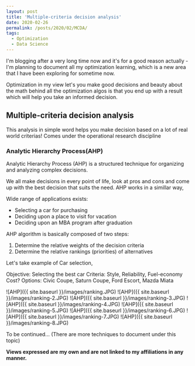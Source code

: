 ```yaml
---
layout: post
title: 'Multiple-criteria decision analysis'
date: 2020-02-26
permalink: /posts/2020/02/MCDA/
tags:
  - Optimization
  - Data Science
---
```


I'm blogging after a very long time now and it's for a good reason actually - I'm planning to document all my optimization learning, which is a new area that I have been exploring for sometime now. 

Optimization in my view let's you make good decisions and beauty about the math behind all the optimization algos is that you end up with a result which will help you take an informed decision. 

## Multiple-criteria decision analysis

This analysis in simple word helps you make decision based on a lot of real world criterias! Comes under the operational research discipline 

### Analytic Hierarchy Process(AHP)

Analytic Hierarchy Process (AHP) is a structured technique for organizing and analyzing complex decisions. 

We all make decisions in every point of life, look at pros and cons and come up with the best decision that suits the need. AHP works in a simillar way,

Wide range of applications exists: 
* Selecting a car for purchasing
* Deciding upon a place to visit for vacation
* Deciding upon an MBA program after graduation

AHP algorithm is basically composed of two steps: 
1. Determine the relative weights of the decision criteria 
2. Determine the relative rankings (priorities) of alternatives

Let's take example of Car selection, 

Objective: Selecting the best car 
Criteria: Style, Reliability, Fuel-economy Cost? 
Options: Civic Coupe, Saturn Coupe, Ford Escort, Mazda Miata

![AHP]({{ site.baseurl }}/images/ranking.JPG)
![AHP]({{ site.baseurl }}/images/ranking-2.JPG)
![AHP]({{ site.baseurl }}/images/ranking-3.JPG)
![AHP]({{ site.baseurl }}/images/ranking-4.JPG)
![AHP]({{ site.baseurl }}/images/ranking-5.JPG)
![AHP]({{ site.baseurl }}/images/ranking-6.JPG)
![AHP]({{ site.baseurl }}/images/ranking-7.JPG)
![AHP]({{ site.baseurl }}/images/ranking-8.JPG)


To be continued... (There are more techniques to document under this topic)

**Views expressed are my own and are not linked to my affiliations in any manner.**   
